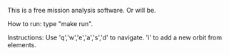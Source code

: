 This is a free mission analysis software. Or will be.

How to run: type "make run".

Instructions:
Use 'q','w','e','a','s','d' to navigate.
'i' to add a new orbit from elements.
